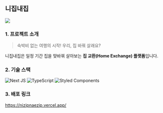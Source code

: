 ## 니집내집
<img src="https://user-images.githubusercontent.com/58380158/195760317-be068c64-5ee0-4200-80ad-90445b2efbe0.png"  />

### 1. 프로젝트 소개
> 숙박비 없는 여행의 시작! 우리, 집 바꿔 살래요?

니집내집은 일정 기간 집을 맞바꿔 살아보는 **집 교환(Home Exchange) 플랫폼**입니다.

### 2. 기술 스택
![Next JS](https://img.shields.io/badge/Next-black?style=for-the-badge&logo=next.js&logoColor=white)
![TypeScript](https://img.shields.io/badge/typescript-%23007ACC.svg?style=for-the-badge&logo=typescript&logoColor=white)
![Styled Components](https://img.shields.io/badge/styled--components-DB7093?style=for-the-badge&logo=styled-components&logoColor=white)

### 3. 배포 링크
https://nizipnaezip.vercel.app/
